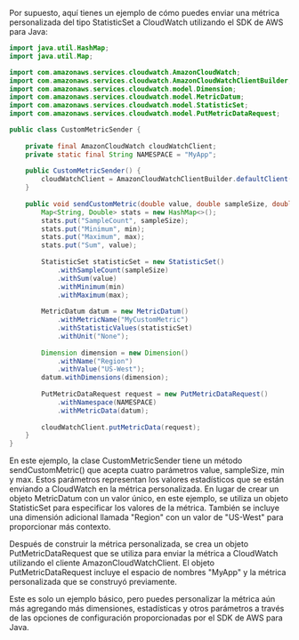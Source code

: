 Por supuesto, aquí tienes un ejemplo de cómo puedes enviar una métrica personalizada del tipo StatisticSet a CloudWatch utilizando el SDK de AWS para Java:

```java
import java.util.HashMap;
import java.util.Map;

import com.amazonaws.services.cloudwatch.AmazonCloudWatch;
import com.amazonaws.services.cloudwatch.AmazonCloudWatchClientBuilder;
import com.amazonaws.services.cloudwatch.model.Dimension;
import com.amazonaws.services.cloudwatch.model.MetricDatum;
import com.amazonaws.services.cloudwatch.model.StatisticSet;
import com.amazonaws.services.cloudwatch.model.PutMetricDataRequest;

public class CustomMetricSender {
    
    private final AmazonCloudWatch cloudWatchClient;
    private static final String NAMESPACE = "MyApp";
    
    public CustomMetricSender() {
        cloudWatchClient = AmazonCloudWatchClientBuilder.defaultClient();
    }
    
    public void sendCustomMetric(double value, double sampleSize, double min, double max) {
        Map<String, Double> stats = new HashMap<>();
        stats.put("SampleCount", sampleSize);
        stats.put("Minimum", min);
        stats.put("Maximum", max);
        stats.put("Sum", value);
        
        StatisticSet statisticSet = new StatisticSet()
            .withSampleCount(sampleSize)
            .withSum(value)
            .withMinimum(min)
            .withMaximum(max);
        
        MetricDatum datum = new MetricDatum()
            .withMetricName("MyCustomMetric")
            .withStatisticValues(statisticSet)
            .withUnit("None");
        
        Dimension dimension = new Dimension()
            .withName("Region")
            .withValue("US-West");
        datum.withDimensions(dimension);
        
        PutMetricDataRequest request = new PutMetricDataRequest()
            .withNamespace(NAMESPACE)
            .withMetricData(datum);
        
        cloudWatchClient.putMetricData(request);
    }
}
```

En este ejemplo, la clase CustomMetricSender tiene un método sendCustomMetric() que acepta cuatro parámetros value, sampleSize, min y max. Estos parámetros representan los valores estadísticos que se están enviando a CloudWatch en la métrica personalizada. En lugar de crear un objeto MetricDatum con un valor único, en este ejemplo, se utiliza un objeto StatisticSet para especificar los valores de la métrica. También se incluye una dimensión adicional llamada "Region" con un valor de "US-West" para proporcionar más contexto.

Después de construir la métrica personalizada, se crea un objeto PutMetricDataRequest que se utiliza para enviar la métrica a CloudWatch utilizando el cliente AmazonCloudWatchClient. El objeto PutMetricDataRequest incluye el espacio de nombres "MyApp" y la métrica personalizada que se construyó previamente.

Este es solo un ejemplo básico, pero puedes personalizar la métrica aún más agregando más dimensiones, estadísticas y otros parámetros a través de las opciones de configuración proporcionadas por el SDK de AWS para Java.